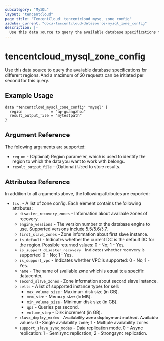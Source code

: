 ```yaml
---
subcategory: "MySQL"
layout: "tencentcloud"
page_title: "TencentCloud: tencentcloud_mysql_zone_config"
sidebar_current: "docs-tencentcloud-datasource-mysql_zone_config"
description: |-
  Use this data source to query the available database specifications for different regions. And a maximum of 20 requests can be initiated per second for this query.
---
```


# tencentcloud_mysql_zone_config

Use this data source to query the available database specifications for different regions. And a maximum of 20 requests can be initiated per second for this query.

## Example Usage

```hcl
data "tencentcloud_mysql_zone_config" "mysql" {
  region             = "ap-guangzhou"
  result_output_file = "mytestpath"
}
```

## Argument Reference

The following arguments are supported:

* `region` - (Optional) Region parameter, which is used to identify the region to which the data you want to work with belongs.
* `result_output_file` - (Optional) Used to store results.

## Attributes Reference

In addition to all arguments above, the following attributes are exported:

* `list` - A list of zone config. Each element contains the following attributes:
  * `disaster_recovery_zones` - Information about available zones of recovery.
  * `engine_versions` - The version number of the database engine to use. Supported versions include 5.5/5.6/5.7.
  * `first_slave_zones` - Zone information about first slave instance.
  * `is_default` - Indicates whether the current DC is the default DC for the region. Possible returned values: 0 - No; 1 - Yes.
  * `is_support_disaster_recovery` - Indicates whether recovery is supported: 0 - No; 1 - Yes.
  * `is_support_vpc` - Indicates whether VPC is supported: 0 - No; 1 - Yes.
  * `name` - The name of available zone which is equal to a specific datacenter.
  * `second_slave_zones` - Zone information about second slave instance.
  * `sells` - A list of supported instance types for sell:
    * `max_volume_size` - Maximum disk size (in GB).
    * `mem_size` - Memory size (in MB).
    * `min_volume_size` - Minimum disk size (in GB).
    * `qps` - Queries per second.
    * `volume_step` - Disk increment (in GB).
  * `slave_deploy_modes` - Availability zone deployment method. Available values: 0 - Single availability zone; 1 - Multiple availability zones.
  * `support_slave_sync_modes` - Data replication mode. 0 - Async replication; 1 - Semisync replication; 2 - Strongsync replication.


